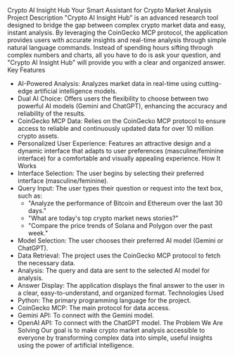 Crypto AI Insight Hub
Your Smart Assistant for Crypto Market Analysis
Project Description
"Crypto AI Insight Hub" is an advanced research tool designed to bridge the gap between complex crypto market data and easy, instant analysis. By leveraging the CoinGecko MCP protocol, the application provides users with accurate insights and real-time analysis through simple natural language commands.
Instead of spending hours sifting through complex numbers and charts, all you have to do is ask your question, and "Crypto AI Insight Hub" will provide you with a clear and organized answer.
Key Features
 * AI-Powered Analysis: Analyzes market data in real-time using cutting-edge artificial intelligence models.
 * Dual AI Choice: Offers users the flexibility to choose between two powerful AI models (Gemini and ChatGPT), enhancing the accuracy and reliability of the results.
 * CoinGecko MCP Data: Relies on the CoinGecko MCP protocol to ensure access to reliable and continuously updated data for over 10 million crypto assets.
 * Personalized User Experience: Features an attractive design and a dynamic interface that adapts to user preferences (masculine/feminine interface) for a comfortable and visually appealing experience.
How It Works
 * Interface Selection: The user begins by selecting their preferred interface (masculine/feminine).
 * Query Input: The user types their question or request into the text box, such as:
   * "Analyze the performance of Bitcoin and Ethereum over the last 30 days."
   * "What are today's top crypto market news stories?"
   * "Compare the price trends of Solana and Polygon over the past week."
 * Model Selection: The user chooses their preferred AI model (Gemini or ChatGPT).
 * Data Retrieval: The project uses the CoinGecko MCP protocol to fetch the necessary data.
 * Analysis: The query and data are sent to the selected AI model for analysis.
 * Answer Display: The application displays the final answer to the user in a clear, easy-to-understand, and organized format.
Technologies Used
 * Python: The primary programming language for the project.
 * CoinGecko MCP: The main protocol for data access.
 * Gemini API: To connect with the Gemini model.
 * OpenAI API: To connect with the ChatGPT model.
The Problem We Are Solving
Our goal is to make crypto market analysis accessible to everyone by transforming complex data into simple, useful insights using the power of artificial intelligence.
